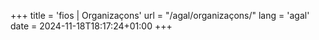 +++
title = 'fios | Organizaçons'
url = "/agal/organizaçons/"
lang = 'agal'
date = 2024-11-18T18:17:24+01:00
+++
